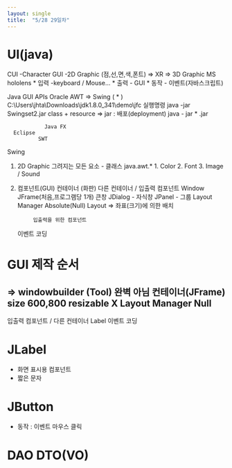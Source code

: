 ```yaml
---
layout: single
title:  "5/28 29일차"
---
```


# UI(java)
CUI      -Character
GUI      -2D Graphic
            (점,선,면,색,폰트)
                => XR
                  => 3D Graphic
                      MS hololens
      * 입력 -keyboard / Mouse...
        * 출력 - GUI
        * 동작 - 이벤트(자바스크립트)
        
Java GUI APIs
      Oracle
              AWT
                => Swing ( * )
                 C:\Users\jhta\Downloads\jdk1.8.0_341\demo\jfc
                   실행명령   java -jar Swingset2.jar
                class + resource => jar  : 배포(deployment)
                java - jar * .jar
                
                Java FX
      Eclipse
              SWT
Swing
1. 2D Graphic
      그려지는 모든 요소 - 클래스
        java.awt.*
        1. Color
        2. Font
        3. Image / Sound
2. 컴포넌트(GUI)
      컨테이너 (화판)
              다른 컨테이너 / 입출력 컴포넌트
                Window
                      JFrame(처음,프로그램당 1개) 큰창
                           JDialog - 자식창
                            JPanel - 그룹 
            Layout Manager
                      Absolute(Null) Layout
                        => 좌표(크기)에 의한 배치
                
            입출력을 위한 컴포넌트
      이벤트 
        코딩


# GUI 제작 순서
=> windowbuilder (Tool) 완벽 아님
컨테이너(JFrame)
      size 600,800
        resizable X
Layout Manager 
      Null
----------------------------        
입출력 컴포넌트 / 다른 컨테이너
      Label
이벤트
코딩

# JLabel
- 화면 표시용 컴포넌트
- 짧은 문자
  
# JButton
- 동작 : 이벤트
        마우스 클릭

# DAO DTO(VO)






